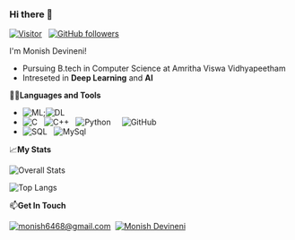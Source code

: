 ### Hi there 👋

[![Visitor](https://visitor-badge.laobi.icu/badge?page_id=monish-rgb.monish-rgb)](https://github.com/monish-rgb) &nbsp; [![GitHub followers](https://img.shields.io/github/followers/monish-rgb.svg?style=social&label=Follow)](https://github.com/monish-rgb?tab=followers)


I'm Monish Devineni!
- Pursuing B.tech in Computer Science at Amritha Viswa Vidhyapeetham
- Intreseted in **Deep Learning** and **AI**

👨‍💻**Languages and Tools**

- ![ML](https://img.shields.io/badge/ML-Machine%20Learning-blue);![DL](https://img.shields.io/badge/DL-Deep%20Learning-red)
- ![C](https://img.shields.io/badge/C%20language-darkblue?style=for-the-badge&logo=C&logoColor=white) &nbsp; ![C++](https://img.shields.io/badge/c++-%2300599C.svg?style=for-the-badge&logo=c%2B%2B&logoColor=white) &nbsp; ![Python](https://img.shields.io/badge/Python-14354C?style=for-the-badge&logo=python&logoColor=white) &nbsp;
&nbsp; ![GitHub](https://img.shields.io/badge/GitHub-100000?style=for-the-badge&logo=github&logoColor=white)
- ![SQL](https://img.shields.io/badge/-SQL-000?style=for-the-badge&logo=MySQL&logoColor=4479A1) &nbsp; ![MySql](https://img.shields.io/badge/mysql-%2300f.svg?style=for-the-badge&logo=mysql&logoColor=white)

  
📈**My Stats**

![Overall Stats](https://github-readme-stats.vercel.app/api?username=monish-rgb&count_private=true&show_icons=true&hide=contribs)

![Top Langs](https://github-readme-stats.vercel.app/api/top-langs/?username=monish-rgb&layout=compact)


📫**Get In Touch**

<a href="mailto:monish6468@gmail.com">![monish6468@gmail.com](https://img.shields.io/badge/Gmail-D14836?style=for-the-badge&logo=gmail&logoColor=white)</a>&nbsp;
<a href="<www.linkedin.com/in/monish-devineni>">![Monish Devineni](https://img.shields.io/badge/LinkedIn-0077B5?style=for-the-badge&logo=linkedin&logoColor=white)</a>
